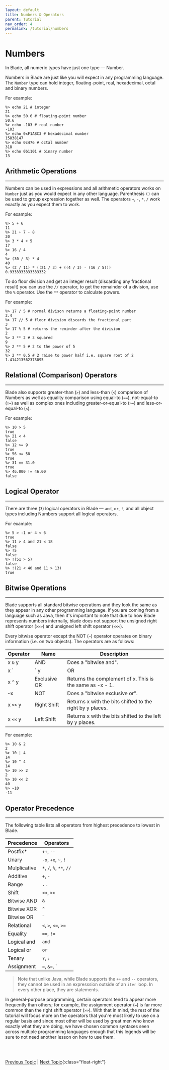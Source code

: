 ```yaml
---
layout: default
title: Numbers & Operators
parent: Tutorial
nav_order: 4
permalink: /tutorial/numbers
---
```



# Numbers

In Blade, all numeric types have just one type &mdash; Number. 

Numbers in Blade are just like you will expect in any programming language. 
The `Number` type can hold integer, floating-point, real, hexadecimal, 
octal and binary numbers. 

For example:

```blade-repl
%> echo 21 # integer
21
%> echo 50.6 # floating-point number
50.6
%> echo -103 # real number
-103
%> echo 0xF1ABC3 # hexadecimal number
15838147
%> echo 0c476 # octal number
318
%> echo 0b1101 # binary number
13
```

## Arithmetic Operations
---

Numbers can be used in expressions and all arithmetic operators works on `Number` just as you would expect
in any other language. Parenthesis `()` can be used to group expression together as well. The 
operators `+`, `-`, `*`, `/` work exactly as you expect them to work.

For example:

```blade-repl
%> 5 + 6
11
%> 21 + 7 - 8
20
%> 3 * 4 + 5
17
%> 16 / 4
4
%> (30 / 3) * 4
40
%> (2 / 11) * ((21 / 3) + ((4 / 3) - (16 / 5)))
0.9333333333333332
```

To do floor division and get an integer result (discarding any fractional result) you can use 
the `//` operator, to get the remainder of a division, use the `%` operator. Use the `**` operator 
to calculate powers.

For example:

```blade-repl
%> 17 / 5 # normal divison returns a floating-point number
3.4
%> 17 // 5 # floor division discards the fractional part
3
%> 17 % 5 # returns the reminder after the division
2
%> 3 ** 2 # 3 squared
9
%> 2 ** 5 # 2 to the power of 5
32
%> 2 ** 0.5 # 2 raise to power half i.e. square root of 2
1.414213562373095
```


## Relational (Comparison) Operators
---

Blade also supports greater-than (`>`) and less-than (`<`) comparison of Numbers as well as
equality comparison using equal-to (`==`), not-equal-to (`!=`) as well as complex ones including
greater-or-equal-to (`>=`) and less-or-equal-to (`<`).

For example:

```blade-repl
%> 10 > 5
true
%> 21 < 4
false
%> 12 >= 9
true
%> 56 <= 58
true
%> 31 == 31.0
true
%> 46.000 != 46.00
false
```


## Logical Operator
---

There are three (`3`) logical operators in Blade &mdash; `and`, `or`, `!`, and all object types including Numbers support 
all logical operators.

For example:

```blade-repl
%> 5 > -1 or 4 < 6
true
%> 11 > 4 and 21 < 18
false
%> !5
false
%> !(51 > 5)
false
%> !(21 < 40 and 11 > 13)
true
```

## Bitwise Operations
---

Blade supports all standard bitwise operations and they look the same as they appear in any other
programming language. If you are coming from a language such as Java, then it's important to note
that due to how Blade represents numbers internally, blade does not support the unsigned right shift operator (`>>>`) and unsigned left shift operator (`<<<`). 

Every bitwise operator except the NOT (`~`) operator operates on binary information (i.e. on two 
objects). The operators are as follows:

| Operator | Name         | Description |
|----------|--------------|-------------|
| x `&` y  | AND          | Does a "bitwise and". |
| x `|` y  | OR           | Does a "bitwise or". |
| x `^` y  | Exclusive OR | Returns the complement of x. This is the same as -x - 1. |
| `~`x     | NOT          | Does a "bitwise exclusive or". |
| x `>>` y | Right Shift  | Returns x with the bits shifted to the right by y places. |
| x `<<` y | Left Shift   | Returns x with the bits shifted to the left by y places. |

For example:

```blade-repl
%> 10 & 2
2
%> 10 | 4
14
%> 10 ^ 4
14
%> 10 >> 2
2
%> 10 << 2
40
%> ~10
-11
```


## Operator Precedence
---

The following table lists all operators from highest precedence to lowest in Blade.

| Precedence | Operators |
|------------|-----------|
| Postfix*      | `++`, `--` |
| Unary      | `-x`, `+x`, `~`, `!` |
| Mulplicative | `*`, `/`, `%`, `**`, `//` |
| Additive | `+`, `-` |
| Range | `..` |
| Shift | `<<`, `>>` |
| Bitwise AND | `&` |
| Bitwise XOR | `^` |
| Bitwise OR | `|` |
| Relational | `<`, `>`, `<=`, `>=` |
| Equality | `==`, `!=` |
| Logical and | `and` |
| Logical or | `or` |
| Tenary | `?`, `:` |
| Assignment | `=`, `&=`, `|=`, `*=`, `+=`, `-=`, `/=`, `**=`, `%=`, `>>=`, `<<=`, `^=`, `//=` |

> Note that unlike Java, while Blade supports the `++` and `--` operators, they cannot be used in
> an expresssion outside of an `iter` loop. In every other place, they are statements.

In general-purpose programming, certain operators tend to appear more frequently than others; 
for example, the assignment operator (`=`) is far more common than the right shift operator (`>>`). 
With that in mind, the rest of the tutorial will focus more on the operators that you're most 
likely to use on a regular basis and since most other will be used by great men who know exactly 
what they are doing, we have chosen common syntaxes seen across multiple programming languages 
enough that this legends will be sure to not need another lesson on how to use them.


<br><br>

[Previous Topic](./comments) | [Next Topic](./strings){:class="float-right"}